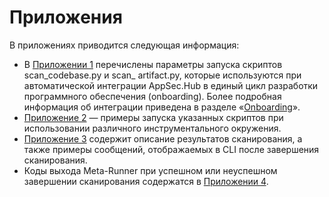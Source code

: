 # Приложения

В приложениях приводится следующая информация:

* В [Приложении 1](../appendix%201/#1-on-boarding) перечислены параметры запуска скриптов scan_codebase.py и scan_ artifact.py, которые используются при автоматической интеграции AppSec.Hub в единый цикл разработки программного обеспечения (onboarding). Более подробная информация об интеграции приведена в разделе «[Onboarding](../on-boarding/#on-boarding-appsechub)».
* [Приложение 2](../appendix%202/#2) — примеры запуска указанных скриптов при использовании различного инструментального окружения.
* [Приложение 3](../appendix%203/#3) содержит описание результатов сканирования, а также примеры сообщений, отображаемых в CLI после завершения сканирования.
* Коды выхода Meta-Runner при успешном или неуспешном завершении сканирования содержатся в [Приложении 4](../appendix%204/#4-meta-runner).